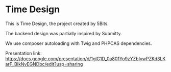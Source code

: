 # Time Design

This is Time Design, the project created by 5Bits.

The backend design was partially inspired by Submitty.

We use composer autoloading with Twig and PHPCAS dependencies.

Presentation link: https://docs.google.com/presentation/d/1glG1D_0a801Yo9zYZbIywPZKd3LKarF_BIkNvEGNDbc/edit?usp=sharing
